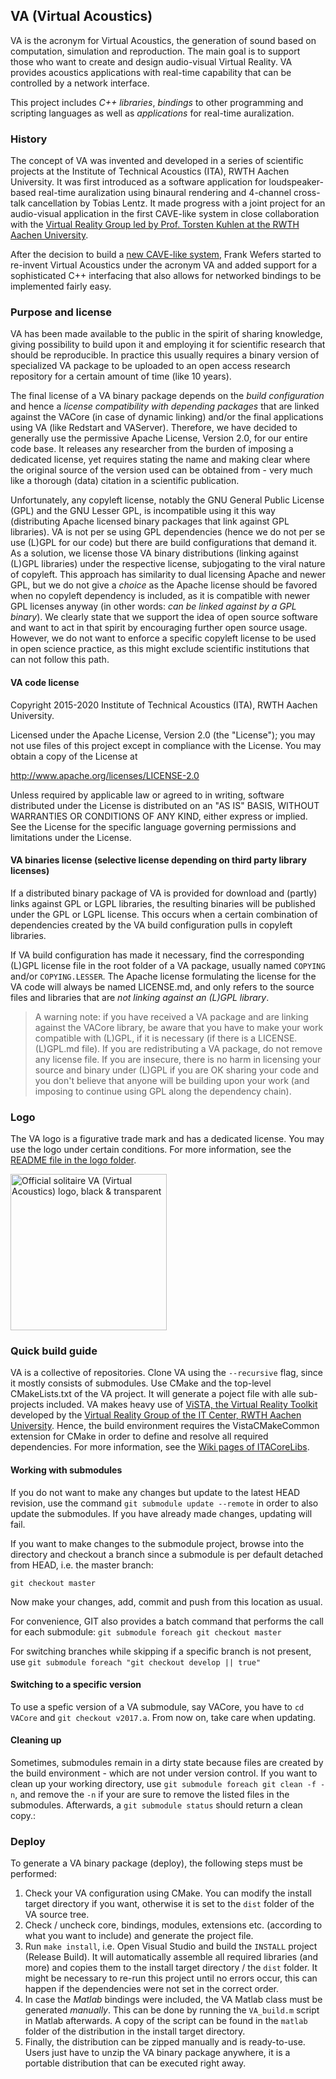 ## VA (Virtual Acoustics)

VA is the acronym for Virtual Acoustics, the generation of sound based on computation, simulation and reproduction.
The main goal is to support those who want to create and design audio-visual Virtual Reality.
VA provides acoustics applications with real-time capability that can be controlled by a network interface.

This project includes *C++ libraries*, *bindings* to other programming and scripting languages as well as *applications* for real-time auralization.

### History

The concept of VA was invented and developed in a series of scientific projects at the Institute of Technical Acoustics (ITA), RWTH Aachen University. It was first introduced as a software application for loudspeaker-based real-time auralization using binaural rendering and 4-channel cross-talk cancellation by Tobias Lentz. It made progress with a joint project for an audio-visual application in the first CAVE-like system in close collaboration with the [Virtual Reality Group led by Prof. Torsten Kuhlen at the RWTH Aachen University](http://www.vr.rwth-aachen.de).

After the decision to build a [new CAVE-like system](http://www.itc.rwth-aachen.de/cms/IT-Center/Forschung-Projekte/Virtuelle-Realitaet/Infrastruktur/~fgqa/aixCAVE/), Frank Wefers started to re-invent Virtual Acoustics under the acronym VA and added support for a sophisticated C++ interfacing that also allows for networked bindings to be implemented fairly easy.


### Purpose and license

VA has been made available to the public in the spirit of sharing knowledge, giving possibility to build upon it and employing it for scientific research that should be reproducible. In practice this usually requires a binary version of specialized VA package to be uploaded to an open access research repository for a certain amount of time (like 10 years).

The final license of a VA binary package depends on the *build configuration* and hence a *license compatibility with depending packages* that are linked against the VACore (in case of dynamic linking) and/or the final applications using VA (like Redstart and VAServer). Therefore, we have decided to generally use the permissive Apache License, Version 2.0, for our entire code base. It releases any researcher from the burden of imposing a dedicated license, yet requires stating the name and making clear where the original source of the version used can be obtained from - very much like a thorough (data) citation in a scientific publication.

Unfortunately, any copyleft license, notably the GNU General Public License (GPL) and the GNU Lesser GPL, is incompatible using it this way (distributing Apache licensed binary packages that link against GPL libraries). VA is not per se using GPL dependencies (hence we do not per se use (L)GPL for our code) but there are build configurations that demand it. As a solution, we license those VA binary distributions (linking against (L)GPL libraries) under the respective license, subjogating to the viral nature of copyleft. This approach has similarity to dual licensing Apache and newer GPL, but we do not give a *choice* as the Apache license should be favored when no copyleft dependency is included, as it is compatible with newer GPL licenses anyway (in other words: *can be linked against by a GPL binary*). We clearly state that we support the idea of open source software and want to act in that spirit by encouraging further open source usage. However, we do not want to enforce a specific copyleft license to be used in open science practice, as this might exclude scientific institutions that can not follow this path.

#### VA code license

Copyright 2015-2020 Institute of Technical Acoustics (ITA), RWTH Aachen University.

Licensed under the Apache License, Version 2.0 (the "License");
you may not use files of this project except in compliance with the License.
You may obtain a copy of the License at

<http://www.apache.org/licenses/LICENSE-2.0>

Unless required by applicable law or agreed to in writing, software
distributed under the License is distributed on an "AS IS" BASIS,
WITHOUT WARRANTIES OR CONDITIONS OF ANY KIND, either express or implied.
See the License for the specific language governing permissions and
limitations under the License.

#### VA binaries license (selective license depending on third party library licenses)

If a distributed binary package of VA is provided for download and (partly) links against GPL or LGPL libraries, the resulting binaries will be published under the GPL or LGPL license. This occurs when a certain combination of dependencies created by the VA build configuration pulls in copyleft libraries.

If VA build configuration has made it necessary, find the corresponding (L)GPL license file in the root folder of a VA package, usually named `COPYING` and/or `COPYING.LESSER`. The Apache license formulating the license for the VA code will always be named LICENSE.md, and only refers to the source files and libraries that are _not linking against an (L)GPL library_.

> A warning note: if you have received a VA package and are linking against the VACore library, be aware that you have to make your work compatible with (L)GPL, if it is necessary (if there is a LICENSE.(L)GPL.md file).
> If you are redistributing a VA package, do not remove any license file.
> If you are insecure, there is no harm in licensing your source and binary under (L)GPL if you are OK sharing your code and you don't believe that anyone will be building upon your work (and imposing to continue using GPL along the dependency chain).



### Logo

The VA logo is a figurative trade mark and has a dedicated license. You may use the logo under certain conditions. For more information, see the [README file in the logo folder](logo/README.md).

<img src="https://git.rwth-aachen.de/ita/VA/raw/e97d635c02a73653eae688ca4cd3dc8a2523dea1/logo/VA_logo_black_circle_white.png" width="250px" alt="Official solitaire VA (Virtual Acoustics) logo, black & transparent" />


### Quick build guide

VA is a collective of repositories. Clone VA using the `--recursive` flag, since it mostly consists of submodules.
Use CMake and the top-level CMakeLists.txt of the VA project. It will generate a poject file with alle sub-projects included.
VA makes heavy use of [ViSTA, the Virtual Reality Toolkit](https://sourceforge.net/projects/vistavrtoolkit/files/) developed by the [Virtual Reality Group of the IT Center, RWTH Aachen University](http://www.itc.rwth-aachen.de/cms/IT-Center/Forschung-Projekte/~eubl/Virtuelle-Realitaet/).
Hence, the build environment requires the VistaCMakeCommon extension for CMake in order to define and resolve all required dependencies.
For more information, see the [Wiki pages of ITACoreLibs](https://git.rwth-aachen.de/ita/ITACoreLibs/wikis/home).


#### Working with submodules

If you do not want to make any changes but update to the latest HEAD revision, use the command `git submodule update --remote` in order to also update the submodules.
If you have already made changes, updating will fail.

If you want to make changes to the submodule project, browse into the directory and checkout a branch since a submodule is per default detached from HEAD, i.e. the master branch:

`git checkout master`

Now make your changes, add, commit and push from this location as usual.

For convenience, GIT also provides a batch command that performs the call for each submodule:
`git submodule foreach git checkout master`

For switching branches while skipping if a specific branch is not present, use
`git submodule foreach "git checkout develop || true"`


#### Switching to a specific version

To use a spefic version of a VA submodule, say VACore, you have to `cd VACore` and `git checkout v2017.a`. From now on, take care when updating.


#### Cleaning up

Sometimes, submodules remain in a dirty state because files are created by the build environment - which are not under version control.
If you want to clean up your working directory, use `git submodule foreach git clean -f -n`, and remove the `-n` if your are sure to remove the listed files in the submodules.
Afterwards, a `git submodule status` should return a clean copy.:


### Deploy

To generate a VA binary package (deploy), the following steps must be performed:

1. Check your VA configuration using CMake. You can modify the install target directory if you want, otherwise it is set to the `dist` folder of the VA source tree.
2. Check / uncheck core, bindings, modules, extensions etc. (according to what you want to include) and generate the project file.
3. Run `make install`, i.e. Open Visual Studio and build the `INSTALL` project (Release Build). It will automatically assemble all required libraries (and more) and copies them to the install target directory / the `dist` folder. It might be necessary to re-run this project until no errors occur, this can happen if the dependencies were not set in the correct order.
4. In case the *Matlab* bindings were included, the VA Matlab class must be generated *manually*. This can be done by running the `VA_build.m` script in Matlab afterwards. A copy of the script can be found in the `matlab` folder of the distribution in the install target directory.
5. Finally, the distribution can be zipped manually and is ready-to-use. Users just have to unzip the VA binary package anywhere, it is a portable distribution that can be executed right away.
